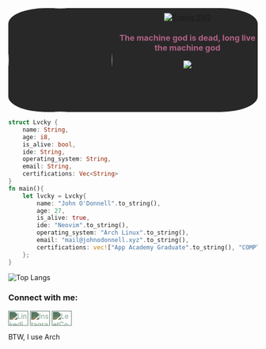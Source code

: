 <div align="center" style="display:flex;justify-content:left;background-color:#282828;border-radius:15%;">
<a href="https://media.licdn.com/dms/image/v2/D4E03AQGzJYM10lvN-g/profile-displayphoto-shrink_200_200/profile-displayphoto-shrink_200_200/0/1721529085827?e=1747872000&v=beta&t=tms8XYLGhfZjn3sSXCcvTHSJ1lPE9JEZAy28aA-zhNs"><img src="https://media.licdn.com/dms/image/v2/D4E03AQGzJYM10lvN-g/profile-displayphoto-shrink_200_200/profile-displayphoto-shrink_200_200/0/1721529085827?e=1747872000&v=beta&t=tms8XYLGhfZjn3sSXCcvTHSJ1lPE9JEZAy28aA-zhNs" style="border-radius: 50%; width: 15em; height: 15em; margin-right: 10px;" /></a>
<div style="margin-top:2%;">
<a href="https://git.io/typing-svg"><img src="https://readme-typing-svg.demolab.com?font=Nerd+Font&weight=600&size=30&pause=1000&color=458588&center=true&vCenter=true&random=true&width=435&lines=+John+O'Donnell" alt="Typing SVG" /></a>
<h3 align="center" style="color:#b16286">The machine god is dead, long live the machine god</h3>
<a href="https://www.codewars.com/users/Lvcky-gg"><img src="https://www.codewars.com/users/Lvcky-gg/badges/large" /></a>
</div>
</div>

```rust
struct Lvcky {
    name: String,
    age: i8,
    is_alive: bool,
    ide: String,
    operating_system: String,
    email: String,
    certifications: Vec<String>
}
fn main(){
    let lvcky = Lvcky{
        name: "John O'Donnell".to_string(),
        age: 27,
        is_alive: true,
        ide: "Neovim".to_string(),
        operating_system: "Arch Linux".to_string(),
        email: "mail@johnodonnell.xyz".to_string(),
        certifications: vec!["App Academy Graduate".to_string(), "COMPTIA Security+".to_string()]
    };
}
```

![Top Langs](https://github-readme-stats.vercel.app/api/top-langs/?username=lvcky-gg&count_private=true&show_icons=true&theme=gruvbox&include_all_commits=true&hide_border=true&layout=compact&langs_count=26)

### Connect with me:
<p>
<a href="https://www.linkedin.com/in/lvcky-gg/" target="blank"><img align="center" src="https://raw.githubusercontent.com/rahuldkjain/github-profile-readme-generator/master/src/images/icons/Social/linked-in-alt.svg" alt="LinkedIn" height="30" width="40" style="filter: invert(60%) sepia(20%) saturate(300%) hue-rotate(90deg);" /></a>
<a href="https://instagram.com/irishredales" target="blank"><img align="center" src="https://raw.githubusercontent.com/rahuldkjain/github-profile-readme-generator/master/src/images/icons/Social/instagram.svg" alt="Instagram" height="30" width="40" style="filter: invert(60%) sepia(20%) saturate(300%) hue-rotate(90deg);" /></a>
<a href="https://www.leetcode.com/lvcky-gg" target="blank"><img align="center" src="https://raw.githubusercontent.com/rahuldkjain/github-profile-readme-generator/master/src/images/icons/Social/leet-code.svg" alt="LeetCode" height="30" width="40" style="filter: invert(60%) sepia(20%) saturate(300%) hue-rotate(90deg);" /></a>
</p>
BTW, I use Arch





